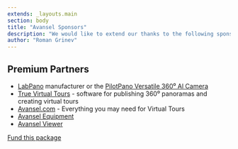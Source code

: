 ```yaml
---
extends: _layouts.main
section: body
title: "Avansel Sponsors"
description: "We would like to extend our thanks to the following sponsors for funding Avansel development. If you are interested in becoming a sponsor, please visit the Avansel Patreon page."
author: "Roman Grinev"
---
```


## Premium Partners

* [LabPano](https://www.labpano.com/en/) manufacturer or the [PilotPano Versatile 360⁰ Al Camera](https://equip.avansel.com/product/pilotpano-versatile-360-ai)
* [True Virtual Tours](https://truevirtualtours.com) - software for publishing 360⁰ panoramas and creating virtual tours
* [Avansel.com](https://avansel.com) - Everything you may need for Virtual Tours
* [Avansel Equipment](https://equip.avansel.com)
* [Avansel Viewer](https://github.com/avansel/viewer)

[Fund this package](https://patreon.com/grinev)
